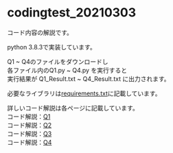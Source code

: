 # codingtest_20210303

コード内容の解説です。  

python 3.8.3で実装しています。  

Q1 ~ Q4のファイルをダウンロードし  
各ファイル内のQ1.py ~ Q4.py を実行すると  
実行結果が Q1_Result.txt ~ Q4_Result.txt に出力されます。  

必要なライブラリは[requirements.txt](https://github.com/emm93892/codingtest_20210303/blob/main/requirements.txt)に記載しています。  

詳しいコード解説は各ページに記載しています。  
コード解説：[Q1](https://github.com/emm93892/codingtest_20210303/blob/main/readme/Q1.md)  
コード解説：[Q2](https://github.com/emm93892/codingtest_20210303/blob/main/readme/Q2.md)  
コード解説：[Q3](https://github.com/emm93892/codingtest_20210303/blob/main/readme/Q3.md)  
コード解説：[Q4](https://github.com/emm93892/codingtest_20210303/blob/main/readme/Q4.md)  
 

